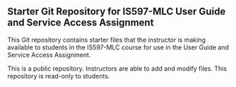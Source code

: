 ## Starter Git Repository for IS597-MLC User Guide and Service Access Assignment
This Git repository contains starter files that the instructor is making available to students in the
IS597-MLC course for use in the User Guide and Service Access Assignment. 

This is a public repository. Instructors are able to add and modify files. This repository is read-only to students.
